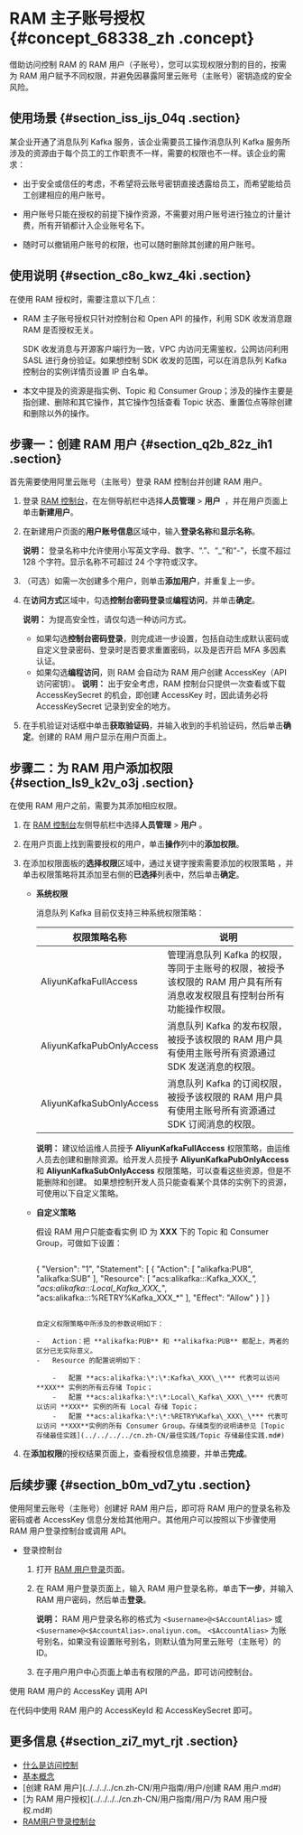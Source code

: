 # RAM 主子账号授权 {#concept_68338_zh .concept}

借助访问控制 RAM 的 RAM 用户（子账号），您可以实现权限分割的目的，按需为 RAM 用户赋予不同权限，并避免因暴露阿里云账号（主账号）密钥造成的安全风险。

## 使用场景 {#section_iss_ijs_04q .section}

某企业开通了消息队列 Kafka 服务，该企业需要员工操作消息队列 Kafka 服务所涉及的资源由于每个员工的工作职责不一样，需要的权限也不一样。该企业的需求：

-   出于安全或信任的考虑，不希望将云账号密钥直接透露给员工，而希望能给员工创建相应的用户账号。

-   用户账号只能在授权的前提下操作资源，不需要对用户账号进行独立的计量计费，所有开销都计入企业账号名下。

-   随时可以撤销用户账号的权限，也可以随时删除其创建的用户账号。


## 使用说明 {#section_c8o_kwz_4ki .section}

在使用 RAM 授权时，需要注意以下几点：

-   RAM 主子账号授权只针对控制台和 Open API 的操作，利用 SDK 收发消息跟 RAM 是否授权无关。

    SDK 收发消息与开源客户端行为一致，VPC 内访问无需鉴权，公网访问利用 SASL 进行身份验证。如果想控制 SDK 收发的范围，可以在消息队列 Kafka 控制台的实例详情页设置 IP 白名单。

-   本文中提及的资源是指实例、Topic 和 Consumer Group；涉及的操作主要是指创建、删除和其它操作，其它操作包括查看 Topic 状态、重置位点等除创建和删除以外的操作。


## 步骤一：创建 RAM 用户 {#section_q2b_82z_ih1 .section}

首先需要使用阿里云账号（主账号）登录 RAM 控制台并创建 RAM 用户。

1.  登录 [RAM 控制台](http://ram.console.aliyun.com/)，在左侧导航栏中选择**人员管理** \> **用户**  ，并在用户页面上单击**新建用户**。
2.  在新建用户页面的**用户账号信息**区域中，输入**登录名称**和**显示名称**。

    **说明：** 登录名称中允许使用小写英文字母、数字、“.”、“\_”和“-”，长度不超过 128 个字符。显示名称不可超过 24 个字符或汉字。

3.  （可选）如需一次创建多个用户，则单击**添加用户**，并重复上一步。
4.  在**访问方式**区域中，勾选**控制台密码登录**或**编程访问**，并单击**确定**。

    **说明：** 为提高安全性，请仅勾选一种访问方式。

    -   如果勾选**控制台密码登录**，则完成进一步设置，包括自动生成默认密码或自定义登录密码、登录时是否要求重置密码，以及是否开启 MFA 多因素认证。
    -   如果勾选**编程访问**，则 RAM 会自动为 RAM 用户创建 AccessKey（API 访问密钥）。
    **说明：** 出于安全考虑，RAM 控制台只提供一次查看或下载 AccessKeySecret 的机会，即创建 AccessKey 时，因此请务必将 AccessKeySecret 记录到安全的地方。

5.  在手机验证对话框中单击**获取验证码**，并输入收到的手机验证码，然后单击**确定**。创建的 RAM 用户显示在用户页面上。

## 步骤二：为 RAM 用户添加权限 {#section_ls9_k2v_o3j .section}

在使用 RAM 用户之前，需要为其添加相应权限。

1.  在 [RAM 控制台](http://ram.console.aliyun.com)左侧导航栏中选择**人员管理** \> **用户** 。

2.  在用户页面上找到需要授权的用户，单击**操作**列中的**添加权限**。

3.  在添加权限面板的**选择权限**区域中，通过关键字搜索需要添加的权限策略 ，并单击权限策略将其添加至右侧的**已选择**列表中，然后单击**确定**。

    -   **系统权限**

        消息队列 Kafka 目前仅支持三种系统权限策略：

        |权限策略名称|说明|
        |------|--|
        |AliyunKafkaFullAccess|管理消息队列 Kafka 的权限，等同于主账号的权限，被授予该权限的 RAM 用户具有所有消息收发权限且有控制台所有功能操作权限。|
        |AliyunKafkaPubOnlyAccess|消息队列 Kafka 的发布权限，被授予该权限的 RAM 用户具有使用主账号所有资源通过 SDK 发送消息的权限。|
        |AliyunKafkaSubOnlyAccess|消息队列 Kafka 的订阅权限，被授予该权限的 RAM 用户具有使用主账号所有资源通过 SDK 订阅消息的权限。|

        **说明：** 建议给运维人员授予 **AliyunKafkaFullAccess** 权限策略，由运维人员去创建和删除资源。给开发人员授予 **AliyunKafkaPubOnlyAccess** 和 **AliyunKafkaSubOnlyAccess** 权限策略，可以查看这些资源，但是不能删除和创建。 如果想控制开发人员只能查看某个具体的实例下的资源，可使用以下自定义策略。

    -   **自定义策略**

        假设 RAM 用户只能查看实例 ID 为 **XXX** 下的 Topic 和 Consumer Group，可做如下设置：

        ``` {#codeblock_gb9_fv4_op4}
         ```
         {
             "Version": "1",
             "Statement": [
                 {
                     "Action": [
                         "alikafka:PUB",
                         "alikafka:SUB"
                     ],
                     "Resource": [
                         "acs:alikafka:*:*:Kafka_XXX_*",
                         "acs:alikafka:*:*:Local_Kafka_XXX_*",
                         "acs:alikafka:*:*:%RETRY%Kafka_XXX_*"
                     ],
                     "Effect": "Allow"
                 }
             ]
         }
        ```

        自定义权限策略中所涉及的参数说明如下：

        -   Action：把 **alikafka:PUB** 和 **alikafka:PUB** 都配上，两者的区分已无实际意义。
        -   Resource 的配置说明如下：

            -   配置 **acs:alikafka:\*:\*:Kafka\_XXX\_\*** 代表可以访问 **XXX** 实例的所有云存储 Topic；
            -   配置 **acs:alikafka:\*:\*:Local\_Kafka\_XXX\_\*** 代表可以访问 **XXX** 实例的所有 Local 存储 Topic；
            -   配置 **acs:alikafka:\*:\*:%RETRY%Kafka\_XXX\_\*** 代表可以访问 **XXX**实例的所有 Consumer Group。存储类型的说明请参见 [Topic 存储最佳实践](../../../../cn.zh-CN/最佳实践/Topic 存储最佳实践.md#)
4.  在**添加权限**的授权结果页面上，查看授权信息摘要，并单击**完成**。

## 后续步骤 {#section_b0m_vd7_ytu .section}

使用阿里云账号（主账号）创建好 RAM 用户后，即可将 RAM 用户的登录名称及密码或者 AccessKey 信息分发给其他用户。其他用户可以按照以下步骤使用 RAM 用户登录控制台或调用 API。

-   登录控制台

    1.  打开 [RAM 用户登录](https://signin.aliyun.com/login.htm)页面。

    2.  在 RAM 用户登录页面上，输入 RAM 用户登录名称，单击**下一步**，并输入 RAM 用户密码，然后单击**登录**。

        **说明：** RAM 用户登录名称的格式为 `<$username>@<$AccountAlias>` 或 `<$username>@<$AccountAlias>.onaliyun.com`。 `<$AccountAlias>` 为账号别名，如果没有设置账号别名，则默认值为阿里云账号（主账号）的 ID。

    3.  在子用户用户中心页面上单击有权限的产品，即可访问控制台。


使用 RAM 用户的 AccessKey 调用 API

在代码中使用 RAM 用户的 AccessKeyId 和 AccessKeySecret 即可。

## 更多信息 {#section_zi7_myt_rjt .section}

-   [什么是访问控制](../../../../cn.zh-CN/产品简介/什么是访问控制.md#)
-   [基本概念](../../../../cn.zh-CN/产品简介/基本概念.md#)
-   [创建 RAM 用户](../../../../cn.zh-CN/用户指南/用户/创建 RAM 用户.md#)
-   [为 RAM 用户授权](../../../../cn.zh-CN/用户指南/用户/为 RAM 用户授权.md#)
-   [RAM用户登录控制台](../../../../cn.zh-CN/用户指南/用户/RAM用户登录控制台.md#)

